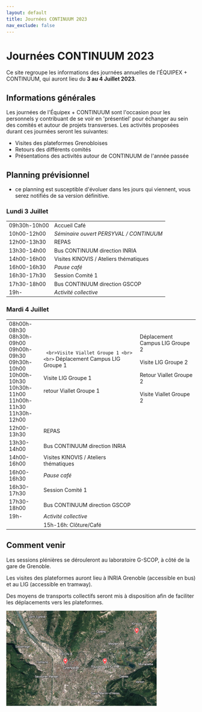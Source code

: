 ```yaml
---
layout: default
title: Journées CONTINUUM 2023
nav_exclude: false
---
```


# Journées CONTINUUM 2023

Ce site regroupe les informations des journées annuelles de l'ÉQUIPEX + CONTINUUM, qui auront lieu du **3 au 4 Juillet 2023**.

## Informations générales
Les journées de l'Équipex + CONTINUUM sont l'occasion pour les personnels y contribuant de se voir en 'présentiel' pour échanger au sein des comités et autour de projets transverses.
Les activités proposées durant ces journées seront les suivantes:

- Visites des plateformes Grenobloises
- Retours des différents comités
- Présentations des activités autour de CONTINUUM de l'année passée


## Planning prévisionnel

- ce planning est susceptible d'évoluer dans les jours qui viennent, vous serez notifiés de sa version définitive.

### Lundi 3 Juillet

| | |
| --- | --- |
|09h30h-10h00 | Accueil Café |
|10h00-12h00 | *Séminaire ouvert PERSYVAL / CONTINUUM* |
|12h00-13h30 | REPAS |
|13h30-14h00 | Bus CONTINUUM direction INRIA |
|14h00-16h00 | Visites KINOVIS / Ateliers thématiques |
|16h00-16h30 | *Pause café* |
|16h30-17h30 | Session Comité 1 |
|17h30-18h00 | Bus CONTINUUM direction GSCOP |
|19h- | *Activité collective* |
### Mardi 4 Juillet

| | | |
| --- | --- | --- | 
|08h00h-08h30 <br> 08h30h-09h00 <br> 09h00h-09h30 <br> 09h30h-10h00 <br> 10h00h-10h30 <br> 10h30h-11h00 <br> 11h00h-11h30 <br> 11h30h-12h00 <br> |``` <br>Visite Viallet Groupe 1 <br> <br>``` Déplacement Campus LIG Groupe 1 <br> <br> Visite LIG Groupe 1 <br> <br> retour Viallet Groupe 1 | Déplacement Campus LIG Groupe 2 <br> <br> Visite LIG Groupe 2 <br><br> Retour Viallet Groupe 2 <br> <br> Visite Viallet Groupe 2 <br> <br> |
|12h00-13h30 | REPAS |
|13h30-14h00 | Bus CONTINUUM direction INRIA |
|14h00-16h00 | Visites KINOVIS / Ateliers thématiques |
|16h00-16h30 | *Pause café* |
|16h30-17h30 | Session Comité 1 |
|17h30-18h00 | Bus CONTINUUM direction GSCOP |
|19h- | *Activité collective* | |
| | 15h-16h: Clôture/Café |

## Comment venir
Les sessions plénières se dérouleront au laboratoire G-SCOP, à côté de la gare de Grenoble.

Les visites des plateformes auront lieu à INRIA Grenoble (accessible en bus) et au LIG (accessible en tramway).

Des moyens de transports collectifs seront mis à disposition afin de faciliter les déplacements vers les plateformes.

<img src='grenoble.jpg' width='400'>

